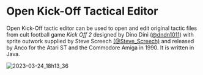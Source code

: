 # Open Kick-Off Tactical Editor

Open Kick-Off tactic editor can be used to open and edit original tactic files from cult football game *Kick Off 2* designed by Dino Dini ([@dndn1011](https://twitter.com/dndn1011)) with sprite outwork supplied by Steve Screech [(@Steve_Screech)](https://twitter.com/steve_screech) and released by Anco for the Atari ST and the Commodore Amiga in 1990. It is written in Java.

![2023-03-24_18h13_36](https://user-images.githubusercontent.com/9662172/227595005-a46f9aaf-3381-4d92-8591-dc1889fbe3c8.png)
